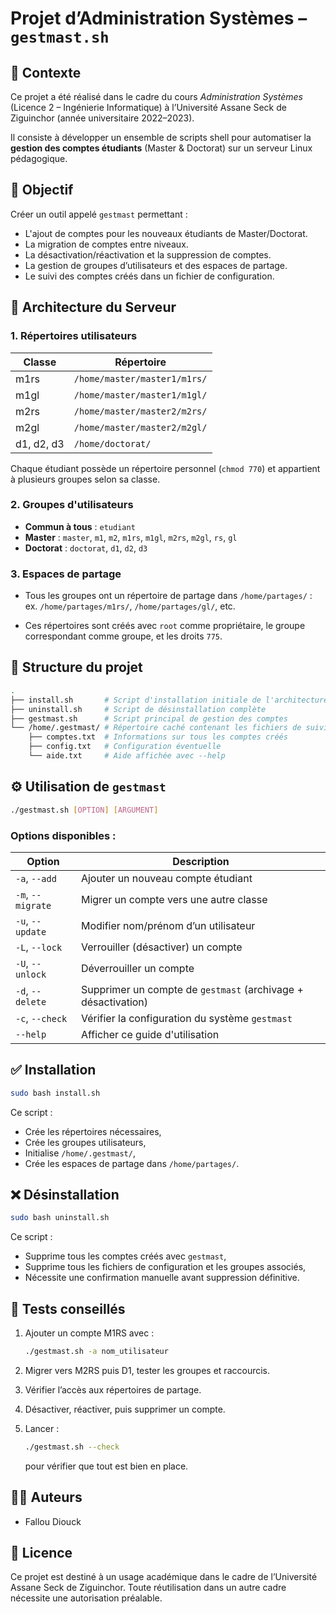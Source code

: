 # Projet d’Administration Systèmes – `gestmast.sh`

## 📌 Contexte

Ce projet a été réalisé dans le cadre du cours *Administration Systèmes* (Licence 2 – Ingénierie Informatique) à l’Université Assane Seck de Ziguinchor (année universitaire 2022–2023).

Il consiste à développer un ensemble de scripts shell pour automatiser la **gestion des comptes étudiants** (Master & Doctorat) sur un serveur Linux pédagogique.


## 🎯 Objectif

Créer un outil appelé `gestmast` permettant :

- L'ajout de comptes pour les nouveaux étudiants de Master/Doctorat.
- La migration de comptes entre niveaux.
- La désactivation/réactivation et la suppression de comptes.
- La gestion de groupes d’utilisateurs et des espaces de partage.
- Le suivi des comptes créés dans un fichier de configuration.


## 🧱 Architecture du Serveur

### 1. Répertoires utilisateurs

| Classe   | Répertoire                                |
|----------|--------------------------------------------|
| m1rs     | `/home/master/master1/m1rs/`               |
| m1gl     | `/home/master/master1/m1gl/`               |
| m2rs     | `/home/master/master2/m2rs/`               |
| m2gl     | `/home/master/master2/m2gl/`               |
| d1, d2, d3 | `/home/doctorat/`                         |

Chaque étudiant possède un répertoire personnel (`chmod 770`) et appartient à plusieurs groupes selon sa classe.


### 2. Groupes d'utilisateurs

- **Commun à tous** : `etudiant`
- **Master** : `master`, `m1`, `m2`, `m1rs`, `m1gl`, `m2rs`, `m2gl`, `rs`, `gl`
- **Doctorat** : `doctorat`, `d1`, `d2`, `d3`


### 3. Espaces de partage

- Tous les groupes ont un répertoire de partage dans `/home/partages/` :  
  ex. `/home/partages/m1rs/`, `/home/partages/gl/`, etc.

- Ces répertoires sont créés avec `root` comme propriétaire, le groupe correspondant comme groupe, et les droits `775`.


## 📂 Structure du projet

```bash
.
├── install.sh       # Script d'installation initiale de l'architecture
├── uninstall.sh     # Script de désinstallation complète
├── gestmast.sh      # Script principal de gestion des comptes
└── /home/.gestmast/ # Répertoire caché contenant les fichiers de suivi
    ├── comptes.txt  # Informations sur tous les comptes créés
    ├── config.txt   # Configuration éventuelle
    └── aide.txt     # Aide affichée avec --help
````


## ⚙️ Utilisation de `gestmast`

```bash
./gestmast.sh [OPTION] [ARGUMENT]
```

### Options disponibles :

| Option            | Description                                                   |
| ----------------- | ------------------------------------------------------------- |
| `-a`, `--add`     | Ajouter un nouveau compte étudiant                            |
| `-m`, `--migrate` | Migrer un compte vers une autre classe                        |
| `-u`, `--update`  | Modifier nom/prénom d’un utilisateur                          |
| `-L`, `--lock`    | Verrouiller (désactiver) un compte                            |
| `-U`, `--unlock`  | Déverrouiller un compte                                       |
| `-d`, `--delete`  | Supprimer un compte de `gestmast` (archivage + désactivation) |
| `-c`, `--check`   | Vérifier la configuration du système `gestmast`               |
| `--help`          | Afficher ce guide d'utilisation                               |


## ✅ Installation

```bash
sudo bash install.sh
```

Ce script :

* Crée les répertoires nécessaires,
* Crée les groupes utilisateurs,
* Initialise `/home/.gestmast/`,
* Crée les espaces de partage dans `/home/partages/`.


## ❌ Désinstallation

```bash
sudo bash uninstall.sh
```

Ce script :

* Supprime tous les comptes créés avec `gestmast`,
* Supprime tous les fichiers de configuration et les groupes associés,
* Nécessite une confirmation manuelle avant suppression définitive.


## 🧪 Tests conseillés

1. Ajouter un compte M1RS avec :

   ```bash
   ./gestmast.sh -a nom_utilisateur
   ```
2. Migrer vers M2RS puis D1, tester les groupes et raccourcis.
3. Vérifier l’accès aux répertoires de partage.
4. Désactiver, réactiver, puis supprimer un compte.
5. Lancer :

   ```bash
   ./gestmast.sh --check
   ```

   pour vérifier que tout est bien en place.


## 👨‍💻 Auteurs

* Fallou Diouck
  

## 📝 Licence

Ce projet est destiné à un usage académique dans le cadre de l’Université Assane Seck de Ziguinchor. Toute réutilisation dans un autre cadre nécessite une autorisation préalable.
